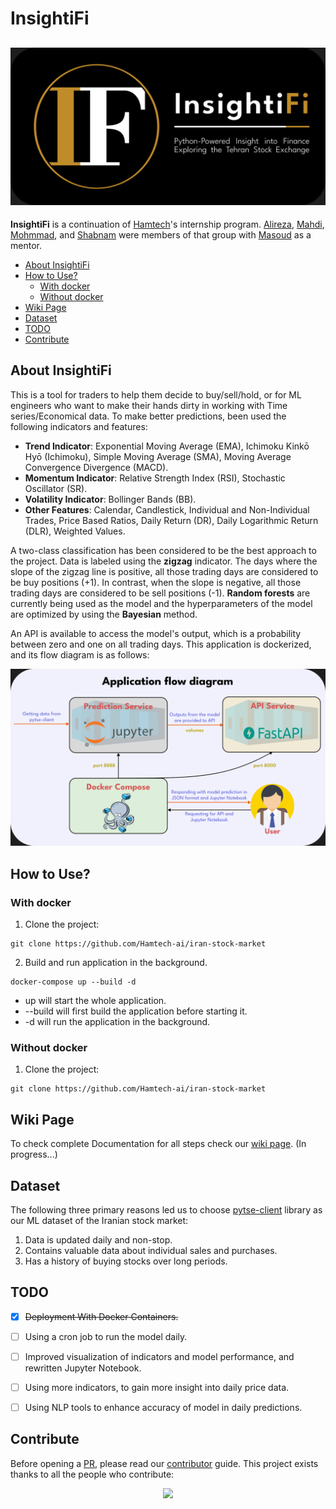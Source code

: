 # InsightiFi 

![](.github/images/logo.svg)
---
**InsightiFi** is a continuation of [Hamtech](https://ham-tech.ir/)'s internship program. [Alireza](https://github.com/AlirezaHanifi), [Mahdi](https://github.com/mahdi-mhdn), [Mohmmad](https://github.com/moshafieeha), and [Shabnam](https://github.com/ShabnamGhadiri) were members of that group with [Masoud](https://github.com/masoudMZB) as a mentor.

- [About InsightiFi](##About_InsightiFi)
- [How to Use?](##How_to_Use?)
  - [With docker](###With_docker)
  - [Without docker](###Without_docker)
- [Wiki Page](##Wiki_Page)
- [Dataset](##Dataset)
- [TODO](##TODO)
- [Contribute](##Contribute)

## About InsightiFi
This is a tool for traders to help them decide to buy/sell/hold, or for ML engineers who want to make their hands dirty in working with Time series/Economical data.
To make better predictions, been used the following indicators and features:
- **Trend Indicator**: Exponential Moving Average (EMA), Ichimoku Kinkō Hyō (Ichimoku), Simple Moving Average (SMA), Moving Average Convergence Divergence (MACD).
- **Momentum Indicator**: Relative Strength Index (RSI), Stochastic Oscillator (SR).
- **Volatility Indicator**: Bollinger Bands (BB).
- **Other Features**: Calendar, Candlestick, Individual and Non-Individual Trades, Price Based Ratios, Daily Return (DR), Daily Logarithmic Return (DLR),  Weighted Values.

A two-class classification has been considered to be the best approach to the project. Data is labeled using the **zigzag** indicator. The days where the slope of the zigzag line is positive, all those trading days are considered to be buy positions (+1). In contrast, when the slope is negative, all those trading days are considered to be sell positions (-1). **Random forests** are currently being used as the model and the hyperparameters of the model are optimized by using the **Bayesian** method. 

An API is available to access the model's output, which is a probability between zero and one on all trading days. This application is dockerized, and its flow diagram is as follows:

![](.github/images/flow_diagram.png)

## How to Use?

### With docker
1. Clone the project:
```command
git clone https://github.com/Hamtech-ai/iran-stock-market
```
2. Build and run application in the background.
```command
docker-compose up --build -d
```
  - up will start the whole application.
  - --build will first build the application before starting it.
  - -d will run the application in the background.

### Without docker
1. Clone the project:
```command
git clone https://github.com/Hamtech-ai/iran-stock-market
```


## Wiki Page
To check complete Documentation for all steps check our [wiki page](https://github.com/Hamtech-ai/iran-stock-market/wiki). (In progress...)


## Dataset
The following three primary reasons led us to choose [pytse-client](https://github.com/Glyphack/pytse-client) library as our ML dataset of the Iranian stock market:
1. Data is updated daily and non-stop.
2. Contains valuable data about individual sales and purchases.
3. Has a history of buying stocks over long periods.


## TODO
- [x] ~~Deployment With Docker Containers.~~
- [ ] Using a cron job to run the model daily.
- [ ] Improved visualization of indicators and model performance, and rewritten Jupyter Notebook.
- [ ] Using more indicators, to gain more insight into daily price data.
- [ ] Using NLP tools to enhance accuracy of model in daily predictions.


## Contribute
Before opening a [PR](https://github.com/Hamtech-ai/iran-stock-market/pulls), please read our [contributor](/.github/CONTRIBUTING.md) guide. This project exists thanks to all the people who contribute:
<p align="center"><a href="./graphs/contributors">
  <img src="https://contrib.rocks/image?repo=Hamtech-ai/iran-stock-market" />
</a></p>
